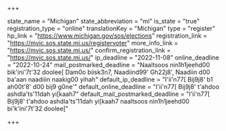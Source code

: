 +++

state_name = "Michigan"
state_abbreviation = "mi"
is_state = "true"
registration_type = "online"
translationKey = "Michigan"
type = "register"
hp_link = "https://www.michigan.gov/sos/elections"
registration_link = "https://mvic.sos.state.mi.us/registervoter"
more_info_link = "https://mvic.sos.state.mi.us/"
confirm_registration_link = "https://mvic.sos.state.mi.us/"
ip_deadline = "2022-11-08"
online_deadline = "2022-10-24"
mail_postmarked_deadline = "Naaltsoos nin1h1jeehd00 bik'ini'7t'32 doolee[ Dam0o biisk3n7, Naadiind99' Gh22j8', Naadiin d00 ba'aan naadiiin naakig00 yihah"
default_ip_deadline = "I'ii'n77[ Bij9j8' b1 ah00t'8' d00 bij9 g0ne'"
default_online_deadline = "I'ii'n77[ Bij9j8' t'ahdoo ashdla'ts'11dah yi[kaah7"
default_mail_postmarked_deadline = "I'ii'n77[ Bij9j8' t'ahdoo ashdla'ts'11dah yi[kaah7 naaltsoos nin1h1jeehd00 bi'k'ini'7t'32 doolee["

+++
